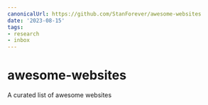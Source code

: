 ```yaml
---
canonicalUrl: https://github.com/StanForever/awesome-websites
date: '2023-08-15'
tags:
- research
- inbox
---
```


# awesome-websites

A curated list of awesome websites